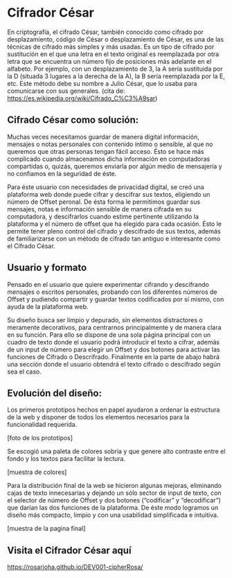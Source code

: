 # Cifrador César

En criptografía, el cifrado César, también conocido como cifrado por desplazamiento, código de César o desplazamiento de César, es una de las técnicas de cifrado más simples y más usadas. Es un tipo de cifrado por sustitución en el que una letra en el texto original es reemplazada por otra letra que se encuentra un número fijo de posiciones más adelante en el alfabeto. Por ejemplo, con un desplazamiento de 3, la A sería sustituida por la D (situada 3 lugares a la derecha de la A), la B sería reemplazada por la E, etc. Este método debe su nombre a Julio César, que lo usaba para comunicarse con sus generales.
(cita de: https://es.wikipedia.org/wiki/Cifrado_C%C3%A9sar)

## Cifrado César como solución:

Muchas veces necesitamos guardar de manera digital información, mensajes o notas personales con contenido íntimo o sensible, al que no queremos que otras personas tengan fácil acceso. Ésto se hace más complicado cuando almacenamos dicha información en computadoras compartidas o, quizás, queremos enviarla por algún medio de mensajería y no confiamos en la seguridad de éste.

Para éste usuario con necesidades de privacidad digital, se creó una plataforma web donde puede cifrar y descifrar sus textos, eligiendo un número de Offset peronal. De ésta forma le permitimos guardar sus mensajes, notas e información sensible de manera cifrada en su computadora, y descifrarlos cuando estime pertinente utilizando la plataforma y el número de offset que ha elegido para cada ocasión. Ésto le permite tener pleno control del cifrado y descifrado de sus textos, además de familiarizarse con un método de cifrado tan antiguo e interesante como el Cifrado César.

## Usuario y formato

Pensado en el usuario que quiere experimentar cifrando y descifrando mensajes o escritos personales, probando con los diferentes números de Offset y pudiendo compartir y guardar textos codificados por sí mismo, con ayuda de la plataforma web. 

Su diseño busca ser limpio y depurado, sin elementos distractores o meramente decorativos, para centrarnos principalmente y de manera clara en su función. Para ello se dispone de una sola página principal con un cuadro de texto donde el usuario podrá introducir el texto a cifrar, además de un input de número para elegir un Offset y dos botones para activar las funciones de Cifrado o Descrifrado. Finalmente en la parte de abajo habrá una sección donde el usuario obtendrá el texto cifrado o descifrado según sea el caso.


## Evolución del diseño:

Los primeros prototipos hechos en papel ayudaron a ordenar la estructura de la web y disponer de todos los elementos necesarios para la funcionalidad requerida.

[foto de los prototipos]

Se escogió una paleta de colores sobria y que genere alto contraste entre el fondo y los textos para facilitar la lectura.

[muestra de colores]

Para la distribución final de la web se hicieron algunas mejoras, eliminando cajas de texto innecesarias y dejando un sólo sector de input de texto, con el selector de número de Offset y  dos botones (“codificar” y “decodificar”) que darían las dos funciones de la plataforma. De éste modo logramos un diseño más compacto, limpio y con una usabilidad simplificada e intuitiva.

[muestra de la pagina final]

## Visita el Cifrador César aquí

https://rosarioha.github.io/DEV001-cipherRosa/


